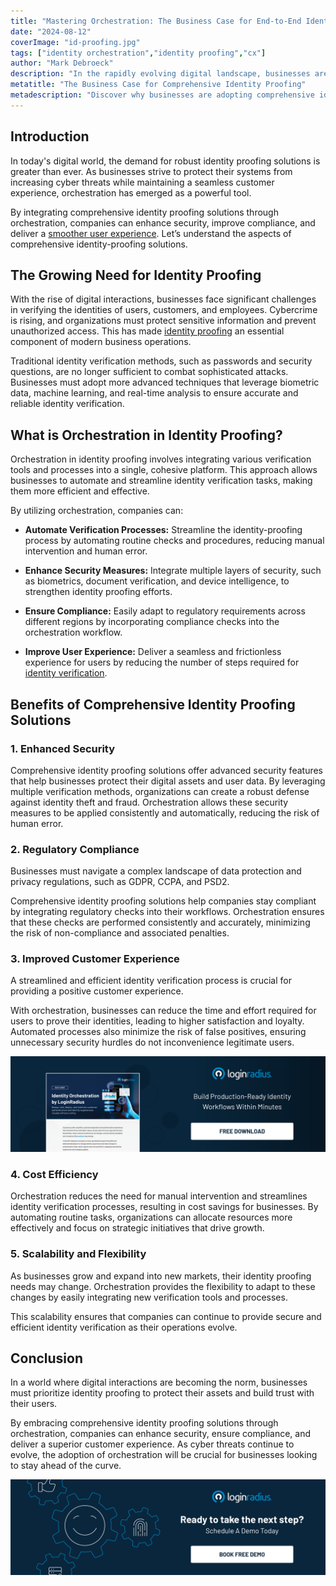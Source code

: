 ```yaml
---
title: "Mastering Orchestration: The Business Case for End-to-End Identity Proofing Solutions"
date: "2024-08-12"
coverImage: "id-proofing.jpg"
tags: ["identity orchestration","identity proofing","cx"]
author: "Mark Debroeck"
description: "In the rapidly evolving digital landscape, businesses are turning to comprehensive identity-proofing solutions to bolster security, ensure compliance, and enhance customer experiences. By leveraging orchestration, companies can streamline identity verification processes, reduce fraud, and build trust with their users."
metatitle: "The Business Case for Comprehensive Identity Proofing"
metadescription: "Discover why businesses are adopting comprehensive identity-proofing solutions and how orchestration enhances security, compliance, and customer experience."
---
```

## Introduction

In today's digital world, the demand for robust identity proofing solutions is greater than ever. As businesses strive to protect their systems from increasing cyber threats while maintaining a seamless customer experience, orchestration has emerged as a powerful tool.

By integrating comprehensive identity proofing solutions through orchestration, companies can enhance security, improve compliance, and deliver a [smoother user experience](https://www.loginradius.com/customer-experience-solutions/). Let’s understand the aspects of comprehensive identity-proofing solutions. 

## The Growing Need for Identity Proofing

With the rise of digital interactions, businesses face significant challenges in verifying the identities of users, customers, and employees. Cybercrime is rising, and organizations must protect sensitive information and prevent unauthorized access. This has made [identity proofing](https://www.loginradius.com/blog/identity/identity-proofing/) an essential component of modern business operations.

Traditional identity verification methods, such as passwords and security questions, are no longer sufficient to combat sophisticated attacks. Businesses must adopt more advanced techniques that leverage biometric data, machine learning, and real-time analysis to ensure accurate and reliable identity verification.

## What is Orchestration in Identity Proofing?

Orchestration in identity proofing involves integrating various verification tools and processes into a single, cohesive platform. This approach allows businesses to automate and streamline identity verification tasks, making them more efficient and effective.

By utilizing orchestration, companies can:

* **Automate Verification Processes:** Streamline the identity-proofing process by automating routine checks and procedures, reducing manual intervention and human error.

* **Enhance Security Measures:** Integrate multiple layers of security, such as biometrics, document verification, and device intelligence, to strengthen identity proofing efforts.

* **Ensure Compliance:** Easily adapt to regulatory requirements across different regions by incorporating compliance checks into the orchestration workflow.

* **Improve User Experience:** Deliver a seamless and frictionless experience for users by reducing the number of steps required for [identity verification](https://www.loginradius.com/blog/identity/digital-identity-verification/).

## **Benefits of Comprehensive Identity Proofing Solutions**

### 1. Enhanced Security

Comprehensive identity proofing solutions offer advanced security features that help businesses protect their digital assets and user data. By leveraging multiple verification methods, organizations can create a robust defense against identity theft and fraud. Orchestration allows these security measures to be applied consistently and automatically, reducing the risk of human error.

### 2. Regulatory Compliance

Businesses must navigate a complex landscape of data protection and privacy regulations, such as GDPR, CCPA, and PSD2. 

Comprehensive identity proofing solutions help companies stay compliant by integrating regulatory checks into their workflows. Orchestration ensures that these checks are performed consistently and accurately, minimizing the risk of non-compliance and associated penalties.

### 3. Improved Customer Experience

A streamlined and efficient identity verification process is crucial for providing a positive customer experience. 

With orchestration, businesses can reduce the time and effort required for users to prove their identities, leading to higher satisfaction and loyalty. Automated processes also minimize the risk of false positives, ensuring unnecessary security hurdles do not inconvenience legitimate users.

[![DS-id-orchestration](DS-id-orchestration.png)](https://www.loginradius.com/resource/datasheet/identity-orchestration-workflow/)

### 4. Cost Efficiency

Orchestration reduces the need for manual intervention and streamlines identity verification processes, resulting in cost savings for businesses. By automating routine tasks, organizations can allocate resources more effectively and focus on strategic initiatives that drive growth.

### 5. Scalability and Flexibility

As businesses grow and expand into new markets, their identity proofing needs may change. Orchestration provides the flexibility to adapt to these changes by easily integrating new verification tools and processes.

This scalability ensures that companies can continue to provide secure and efficient identity verification as their operations evolve.

## Conclusion

In a world where digital interactions are becoming the norm, businesses must prioritize identity proofing to protect their assets and build trust with their users. 

By embracing comprehensive identity proofing solutions through orchestration, companies can enhance security, ensure compliance, and deliver a superior customer experience. As cyber threats continue to evolve, the adoption of orchestration will be crucial for businesses looking to stay ahead of the curve.

[![book-a-free-demo-loginradius](../../assets/book-a-demo-loginradius.png)](https://www.loginradius.com/book-a-demo/)